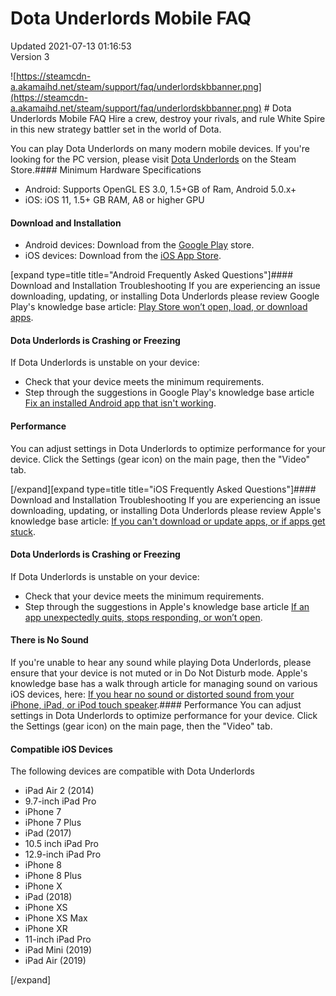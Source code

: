 # Dota Underlords Mobile FAQ
Updated 2021-07-13 01:16:53  
Version 3  

![https://steamcdn-a.akamaihd.net/steam/support/faq/underlordskbbanner.png](https://steamcdn-a.akamaihd.net/steam/support/faq/underlordskbbanner.png)  # Dota Underlords Mobile FAQ
Hire a crew, destroy your rivals, and rule White Spire in this new strategy battler set in the world of Dota.  
  
You can play Dota Underlords on many modern mobile devices. If you're looking for the PC version, please visit [Dota Underlords](https://store.steampowered.com/app/1046930/Dota_Underlords/) on the Steam Store.#### Minimum Hardware Specifications

* Android: Supports OpenGL ES 3.0, 1.5+GB of Ram, Android 5.0.x+
* iOS: iOS 11, 1.5+ GB RAM, A8 or higher GPU

 #### Download and Installation

* Android devices: Download from the [Google Play](https://play.google.com/store/apps/details?id=com.valvesoftware.underlords) store.
* iOS devices: Download from the [iOS App Store](https://apps.apple.com/app/id1465996312).

  
  
[expand type=title title="Android Frequently Asked Questions"]#### Download and Installation Troubleshooting
If you are experiencing an issue downloading, updating, or installing Dota Underlords please review Google Play's knowledge base article: [Play Store won’t open, load, or download apps](https://support.google.com/googleplay/answer/7513003).  
  
#### Dota Underlords is Crashing or Freezing
If Dota Underlords is unstable on your device:
* Check that your device meets the minimum requirements.
* Step through the suggestions in Google Play's knowledge base article [Fix an installed Android app that isn't working](https://support.google.com/googleplay/answer/2668665).

  
  
#### Performance
You can adjust settings in Dota Underlords to optimize performance for your device. Click the Settings (gear icon) on the main page, then the "Video" tab.  
  
[/expand][expand type=title title="iOS Frequently Asked Questions"]#### Download and Installation Troubleshooting
If you are experiencing an issue downloading, updating, or installing Dota Underlords please review Apple's knowledge base article: [If you can't download or update apps, or if apps get stuck](https://support.apple.com/HT207165).  
  
#### Dota Underlords is Crashing or Freezing
If Dota Underlords is unstable on your device:
* Check that your device meets the minimum requirements.
* Step through the suggestions in Apple's knowledge base article [If an app unexpectedly quits, stops responding, or won’t open](https://support.apple.com/HT201398).

  
  
#### There is No Sound
If you're unable to hear any sound while playing Dota Underlords, please ensure that your device is not muted or in Do Not Disturb mode. Apple's knowledge base has a walk through article for managing sound on various iOS devices, here: [If you hear no sound or distorted sound from your iPhone, iPad, or iPod touch speaker](https://support.apple.com/HT203794).#### Performance
You can adjust settings in Dota Underlords to optimize performance for your device. Click the Settings (gear icon) on the main page, then the "Video" tab.  
  
#### Compatible iOS Devices
The following devices are compatible with Dota Underlords  
  

* iPad Air 2 (2014)
* 9.7-inch iPad Pro
* iPhone 7
* iPhone 7 Plus
* iPad (2017)
* 10.5 inch iPad Pro
* 12.9-inch iPad Pro
* iPhone 8
* iPhone 8 Plus
* iPhone X
* iPad (2018)
* iPhone XS
* iPhone XS Max
* iPhone XR
* 11-inch iPad Pro
* iPad Mini (2019)
* iPad Air (2019)

 [/expand]